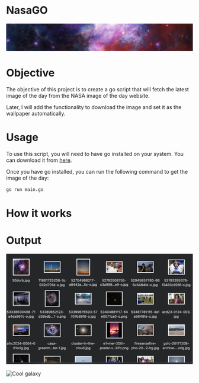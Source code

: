# NasaGO

![Cool header](image-2.png)

# Objective

The objective of this project is to create a go script that will fetch the latest image of the day from the NASA image of the day website.

Later, I will add the functionality to download the image and set it as the wallpaper automatically.

# Usage

To use this script, you will need to have go installed on your system. You can download it from [here](https://golang.org/dl/).

Once you have go installed, you can run the following command to get the image of the day:

```bash
go run main.go
```

# How it works

# Output

![A few images scraped with one execution](image.png)

![Cool galaxy](image-1.png)
